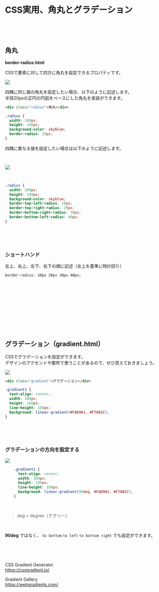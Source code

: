 
# CSS実用、角丸とグラデーション

<br><br><br>

## 角丸

**border-radius.html**

CSSで要素に対して四方に角丸を設定できるプロパティです。


![](https://laro.jp/wp-content/uploads/2019/11/lesson-css-radius1.png)


四隅に同じ値の角丸を設定したい場合、以下のように記述します。  
半径20pxの正円の円弧をベースにした角丸を実装ができます。


```html
<div class="radius">角丸</div>
```
```css
.radius {
  width: 200px;
  height: 100px;
  background-color: skyblue;
  border-radius: 20px;
}
```

四隅に異なる値を設定したい場合は以下のように記述します。

<br>

![](https://laro.jp/wp-content/uploads/2019/11/lesson-css-radius2.png)

<br>

```css
.radius {
  width: 200px;
  height: 100px;
  background-color: skyblue;
  border-top-left-radius: 10px;
  border-top-right-radius: 20px;
  border-bottom-right-radius: 30px;
  border-bottom-left-radius: 40px;
}
```

<br><br><br>

### ショートハンド

左上、右上、左下、右下の順に記述（左上を基準に時計回り）

```css
border-radius: 10px 20px 30px 40px;
```
<br><br><br>
---
<br><br><br>

## グラデーション（gradient.html）

CSSでグラデーションを設定ができます。  
デザインのアクセントや要所で使うことがあるので、ぜひ覚えておきましょう。


![](https://laro.jp/wp-content/uploads/2019/11/lesson-css-radius3.png)


```html
<div class="gradient">グラデーション</div>
```
```css
.gradient1 {
  text-align: center;
  width: 200px;
  height: 100px;
  line-height: 100px;      
  background: linear-gradient(#FAD961, #F76B1C);
}
```
<br><br><br>

### グラデーションの方向を設定する


![](https://laro.jp/wp-content/uploads/2019/11/lesson-css-radius4.png)


```css
    .gradient1 {
      text-align: center;
      width: 200px;
      height: 100px;
      line-height: 100px;      
      background: linear-gradient(90deg, #FAD961, #F76B1C);
    }
```

<br>

> deg = degree（デグリー）

<br>

**90deg** ではなく、 `to bottom`   `to left`    `to bottom right`  でも設定ができます。

<br><br><br>

CSS Gradient Generator  
https://cssgradient.io/

Gradient Gallery  
https://webgradients.com/

